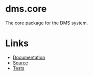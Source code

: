 dms.core
========

The core package for the DMS system.

Links
=====

 - [Documentation](./Docs/)
 - [Source](./Source/)
 - [Tests](./Tests/)